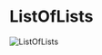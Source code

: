 # ListOfLists



![ListOfLists](https://user-images.githubusercontent.com/54866393/98485975-a359d680-221a-11eb-906c-d8b109632f0f.gif)
